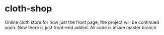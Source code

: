 # cloth-shop
Online cloth store for now just the front page, the project will be continued soon.
Now there is just front-end added.
All code is inside master branch
